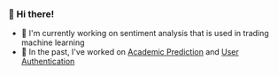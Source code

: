 ### 👋 Hi there!
- 🔎 I'm currently working on sentiment analysis that is used in trading machine learning 
- 🌇 In the past, I've worked on [Academic Prediction](https://github.com/Emeryli/MachineLearningProject) and [User Authentication](https://github.com/Emeryli/WebApplication)



